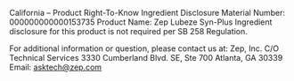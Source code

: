  
 
 
California – Product Right-To-Know Ingredient Disclosure 
Material Number: 000000000000153735 
Product Name: Zep Lubeze Syn-Plus 
Ingredient disclosure for this product is not required per SB 258 Regulation. 
 
For additional information or question, please contact us at: 
Zep, Inc. 
C/O Technical Services 
3330 Cumberland Blvd. SE, Ste 700 
Atlanta, GA 30339 
Email: asktech@zep.com 
 
 
 
 

